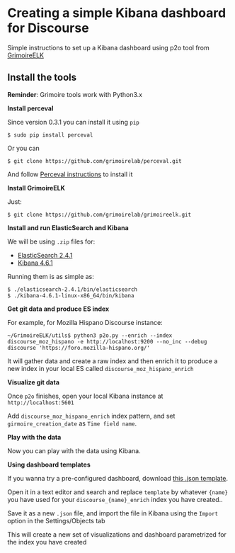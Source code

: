 Creating a simple Kibana dashboard for Discourse
================================================

Simple instructions to set up a Kibana dashboard using p2o tool from [GrimoireELK](https://github.com/grimoirelab/grimoireelk)

Install the tools
-----------------

**Reminder**: Grimoire tools work with Python3.x

**Install perceval**

Since version 0.3.1 you can install it using `pip`
```
$ sudo pip install perceval
```

Or you can

```
$ git clone https://github.com/grimoirelab/perceval.git
```

And follow [Perceval instructions](https://github.com/grimoirelab/perceval) to install it

**Install GrimoireELK**

Just:
```
$ git clone https://github.com/grimoirelab/grimoireelk.git
```

**Install and run ElasticSearch and Kibana**

We will be using `.zip` files for:
* [ElasticSearch 2.4.1](https://www.elastic.co/downloads/elasticsearch)
* [Kibana 4.6.1](https://www.elastic.co/downloads/kibana)

Running them is as simple as:
```
$ ./elasticsearch-2.4.1/bin/elasticsearch
$ ./kibana-4.6.1-linux-x86_64/bin/kibana
```

**Get git data and produce ES index**

For example, for Mozilla Hispano Discourse instance:
```
~/GrimoireELK/utils$ python3 p2o.py --enrich --index discourse_moz_hispano -e http://localhost:9200 --no_inc --debug discourse 'https://foro.mozilla-hispano.org/'
```

It will gather data and create a raw index and then enrich it to produce a new index in your local ES called `discourse_moz_hispano_enrich`

**Visualize git data**

Once `p2o` finishes, open your local Kibana instance at `http://localhost:5601`

Add `discourse_moz_hispano_enrich` index pattern, and set `girmoire_creation_date` as `Time field name`.

**Play with the data**

Now you can play with the data using Kibana.

**Using dashboard templates**

If you wanna try a pre-configured dashboard, download [this .json template](discourse-template-dashboard.json).

Open it in a text editor and search and replace `template` by whatever `{name}` you have used for your `discourse_{name}_enrich` index you have created..

Save it as a new `.json` file, and import the file in Kibana using the `Import` option in the Settings/Objects tab

This will create a new set of visualizations and dashboard parametrized for the index you have created
